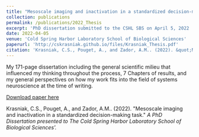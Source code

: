 ```yaml
---
title: "Mesoscale imaging and inactivation in a standardized decision-making task"
collection: publications
permalink: /publications/2022_Thesis
excerpt: 'PhD dissertation submitted to the CSHL SBS on April 5, 2022 '
date: 2022-04-05
venue: 'Cold Spring Harbor Laboratory School of Biological Sciences'
paperurl: 'http://cskrasniak.github.io/files/Krasniak_Thesis.pdf'
citation: 'Krasniak, C.S., Pouget, A., and Zador, A.M.. (2022). &quot;Mesoscale imaging and inactivation in a standardized decision-making task.&quot; <i>A PhD Dissertation presented to The Cold Spring Harbor Laboratory School of Biological Sciences.'
---
```

My 171-page dissertation including the general scientific milieu that influenced my thinking throughout the process, 7 Chapters of results, and my general perspectives on how my work fits into the field of systems neuroscience at the time of writing.

[Download paper here](http://cskrasniak.github.io/files/Krasniak_Thesis.pdf)

Krasniak, C.S., Pouget, A., and Zador, A.M.. (2022). "Mesoscale imaging and inactivation in a standardized decision-making task." <i>A PhD Dissertation presented to The Cold Spring Harbor Laboratory School of Biological Sciences'.